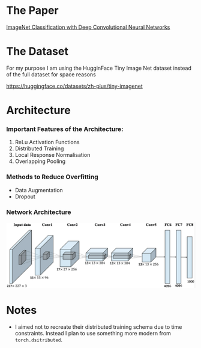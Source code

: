

# The Paper
<a href='https://proceedings.neurips.cc/paper_files/paper/2012/file/c399862d3b9d6b76c8436e924a68c45b-Paper.pdf'>ImageNet Classification with Deep Convolutional
Neural Networks</a>

# The Dataset
For my purpose I am using the HugginFace Tiny Image Net dataset instead of the full dataset for space reasons

https://huggingface.co/datasets/zh-plus/tiny-imagenet

# Architecture 
### Important Features of the Architecture: 
1. ReLu Activation Functions
2. Distributed Training 
3. Local Response Normalisation
4. Overlapping Pooling

### Methods to Reduce Overfitting
- Data Augmentation
- Dropout

### Network Architecture 

![AlexNet](https://github.com/stephenCarmody/pytorch-playground/blob/main/1-AlexNet/images/AlexNet.png)


# Notes
- I aimed not to recreate their distributed training schema due to time constraints. Instead I plan to use something more modern from <code>torch.dsitributed</code>.
